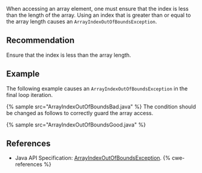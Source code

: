 When accessing an array element, one must ensure that the index is less than the length of the array. Using an index that is greater than or equal to the array length causes an `ArrayIndexOutOfBoundsException`.


## Recommendation
Ensure that the index is less than the array length.


## Example
The following example causes an `ArrayIndexOutOfBoundsException` in the final loop iteration.

{% sample src="ArrayIndexOutOfBoundsBad.java" %}
The condition should be changed as follows to correctly guard the array access.

{% sample src="ArrayIndexOutOfBoundsGood.java" %}

## References
* Java API Specification: [ArrayIndexOutOfBoundsException](https://docs.oracle.com/en/java/javase/11/docs/api/java.base/java/lang/ArrayIndexOutOfBoundsException.html).
{% cwe-references %}
